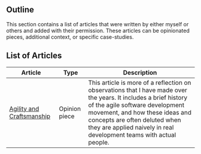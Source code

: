 ## Outline

This section contains a list of articles that were written by either myself or others 
and added with their permission. These articles can be opinionated pieces, additional context, 
or specific case-studies.

## List of Articles

| Article | Type | Description |
|---|---|--|
| [Agility and Craftsmanship](./Productivity/agility-and-software-craftsmanship.md) | Opinion piece | This article is more of a reflection on observations that I have made over the years. It includes a brief history of the agile software development movement, and how these ideas and concepts are often deluted when they are applied naively in real development teams with actual people.  |

